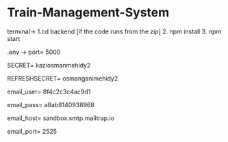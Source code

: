 # Train-Management-System

terminal-> 
1.cd backend  [if the code runs from the zip]
2. npm install
3. npm start

.env -> 
port= 5000

SECRET= kaziosmanmehidy2

REFRESHSECRET= osmanganimehidy2

email_user= 8f4c2c3c4ac9d1

email_pass= a8ab8140938968

email_host= sandbox.smtp.mailtrap.io

email_port= 2525
